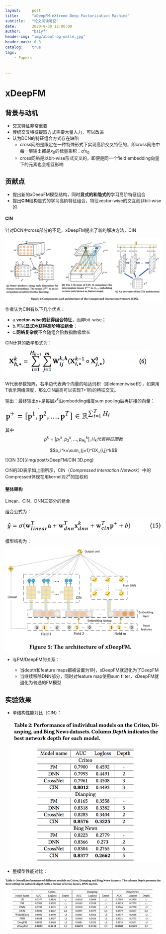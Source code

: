 ```yaml
---
layout:     post
title:      "xDeepFM-eXtreme Deep Factorization Machine"
subtitle:   "论文阅读笔记"
date:       2020-9-30 12:00:00
author:     "baiyf"
header-img: "img/about-bg-walle.jpg"
header-mask: 0.3
catalog:    true
tags:
    - Papers


---
```


# xDeepFM

## 背景与动机

- 交叉特征非常重要
- 传统交叉特征提取方式需要大量人力，可以改进
- 认为DCN的特征组合方式存在缺陷
  - cross网络是限定在一种特殊形式下实现高阶交叉特征的，即cross网络中每一层输出都是$x_0$的标量乘积：$a^ix_0$
  - cross网络是以bit-wise形式交叉的，即便是同一个field embedding向量下的元素也会相互影响

## 贡献点

- 提出新的xDeepFM模型结构，同时**显式的和隐式的**学习高阶特征组合
- 提出**CIN**结构显式的学习高阶特征组合，特征vector-wise的交互而非bit-wise的

#### CIN

针对DCN中cross部分的不足，xDeepFM提出了新的解决方法，CIN

![CIN模块](/img/post/xDeepFM/CIN模块.png)

作者认为CIN有以下几个优点：

- a.**vector-wise的获得组合特征**，而非bit-wise；
- b.可以**显式地获得高阶特征组合**；
- c.**网络复杂度**不会随组合阶数指数级增长

CIN计算的数学形式为：

![CIN公式](/img/post/xDeepFM/CIN公式.png)

W代表参数矩阵，右半边代表两个向量的哈达玛积（即elementwise积），如果用T表示网络深度，那么CIN最高可以实现T+1阶的特征交叉。

输出：最终输出$p+$是每层$x^k$沿embedding维度sum pooling后再拼接的向量：

<img src="/img/post/xDeepFM/p+.png" alt="p+" style="zoom:33%;" />

其中$$p^k=[p_1^k, p_2^k, ..., p_{H_k}^k], H_k代表特征图数$$

$$p_i^k=\sum_{j=1}^DX_{i,j}^k$$

![CIN 3D](/img/post/xDeepFM/CIN 3D.png)

CIN的3D表示如上图所示，CIN（*Compressed Interaction Network*）中的Compressed体现在用kernel对$Z^k$的加权和

#### 整体架构

Linear、CIN、DNN三部分的组合

组合公式为：

<img src="/img/post/xDeepFM/xDeepFM前向公式.png" alt="模型整体输出" style="zoom:50%;" />

模型结构为：

![模型架构](/img/post/xDeepFM/xDeepFM整体架构.png)

- 与FM/DeepFM的关系：

  - 当depth和feature maps都被设置为1时，xDeepFM就退化为了DeepFM
  - 当继续移除DNN部分，同时对feature map使用sum filter，xDeepFM就退化为普通的FM模型

  

## 实验效果

- 单结构性能对比（CIN）：

  <img src="/img/post/xDeepFM/单结构性能对比.png" alt="单结构性能对比" style="zoom:67%;" />

- 整模型性能对比：

![整模型性能对比](/img/post/xDeepFM/整模型性能对比.png)